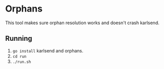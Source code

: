 # Orphans

This tool makes sure orphan resolution works and doesn't crash
karlsend.

## Running

1. `go install` karlsend and orphans.
2. `cd run`
3. `./run.sh`
